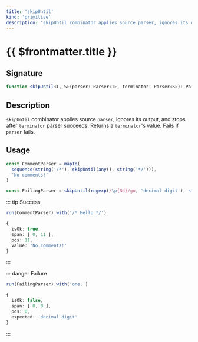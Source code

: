 ```yaml
---
title: 'skipUntil'
kind: 'primitive'
description: "skipUntil combinator applies source parser, ignores its output, and stops after terminator parser succeeds. Returns a terminator's value. Fails if parser fails."
---
```


# {{ $frontmatter.title }} <Primitive />

## Signature

```ts
function skipUntil<T, S>(parser: Parser<T>, terminator: Parser<S>): Parser<S>
```

## Description

`skipUntil` combinator applies source `parser`, ignores its output, and stops after `terminator` parser succeeds. Returns a `terminator`'s value. Fails if `parser` fails.

## Usage

```ts
const CommentParser = mapTo(
  sequence(string('/*'), skipUntil(any(), string('*/'))),
  'No comments!'
)

const FailingParser = skipUntil(regexp(/\p{Nd}/gu, 'decimal digit'), string('.'))
```

::: tip Success
```ts
run(CommentParser).with('/* Hello */')

{
  isOk: true,
  span: [ 0, 11 ],
  pos: 11,
  value: 'No comments!'
}
```
:::

::: danger Failure
```ts
run(FailingParser).with('one.')

{
  isOk: false,
  span: [ 0, 0 ],
  pos: 0,
  expected: 'decimal digit'
}
```
:::
